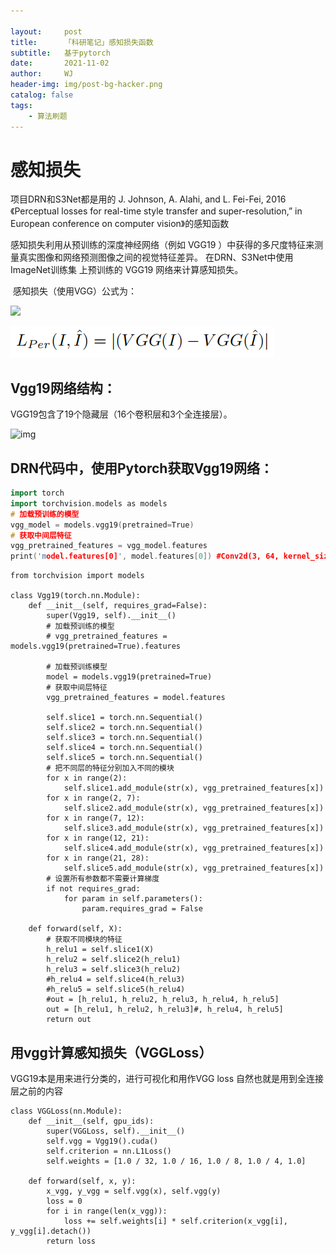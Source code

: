 ```yaml
---

layout:     post
title:      「科研笔记」感知损失函数
subtitle:   基于pytorch
date:       2021-11-02
author:     WJ
header-img: img/post-bg-hacker.png
catalog: false
tags:
    - 算法刷题
---
```


# 感知损失

项目DRN和S3Net都是用的 J. Johnson, A. Alahi, and L. Fei-Fei,  2016《Perceptual losses for real-time style transfer and super-resolution,” in European conference on computer vision》的感知函数

   感知损失利用从预训练的深度神经网络（例如 VGG19 ）中获得的多尺度特征来测量真实图像和网络预测图像之间的视觉特征差异。 在DRN、S3Net中使用 ImageNet训练集 上预训练的 VGG19 网络来计算感知损失。  

​      感知损失（使用VGG）公式为：

![](D:/个人文件夹/123wangju123.github.io/_posts/{{site.baseurl}}/img-post/科研笔记/2021-11-02-【科研笔记】感知损失函数/VGGLOSS.png)

![](..//img-post/科研笔记/2021-11-02-【科研笔记】感知损失函数/VGGLOSS.png)



## Vgg19网络结构：

VGG19包含了19个隐藏层（16个卷积层和3个全连接层）。

![img](https://cdn.nlark.com/yuque/0/2021/png/13013014/1632217897702-0d271030-b1b5-4953-b286-6e291f0ba5ae.png)

## DRN代码中，使用Pytorch获取Vgg19网络：

```c++
import torch
import torchvision.models as models
# 加载预训练的模型
vgg_model = models.vgg19(pretrained=True)
# 获取中间层特征
vgg_pretrained_features = vgg_model.features
print('model.features[0]', model.features[0]) #Conv2d(3, 64, kernel_size=(3, 3), stride=(1, 1), padding=(1, 1))
```

```
from torchvision import models

class Vgg19(torch.nn.Module):
    def __init__(self, requires_grad=False):
        super(Vgg19, self).__init__()
        # 加载预训练的模型
        # vgg_pretrained_features = models.vgg19(pretrained=True).features
        
        # 加载预训练模型
        model = models.vgg19(pretrained=True)
        # 获取中间层特征
        vgg_pretrained_features = model.features
        
        self.slice1 = torch.nn.Sequential()
        self.slice2 = torch.nn.Sequential()
        self.slice3 = torch.nn.Sequential()
        self.slice4 = torch.nn.Sequential()
        self.slice5 = torch.nn.Sequential()
        # 把不同层的特征分别加入不同的模块
        for x in range(2):
            self.slice1.add_module(str(x), vgg_pretrained_features[x])
        for x in range(2, 7):
            self.slice2.add_module(str(x), vgg_pretrained_features[x])
        for x in range(7, 12):
            self.slice3.add_module(str(x), vgg_pretrained_features[x])
        for x in range(12, 21):
            self.slice4.add_module(str(x), vgg_pretrained_features[x])
        for x in range(21, 28):
            self.slice5.add_module(str(x), vgg_pretrained_features[x])
        # 设置所有参数都不需要计算梯度
        if not requires_grad:
            for param in self.parameters():
                param.requires_grad = False

    def forward(self, X):
        # 获取不同模块的特征
        h_relu1 = self.slice1(X)
        h_relu2 = self.slice2(h_relu1)
        h_relu3 = self.slice3(h_relu2)
        #h_relu4 = self.slice4(h_relu3)
        #h_relu5 = self.slice5(h_relu4)
        #out = [h_relu1, h_relu2, h_relu3, h_relu4, h_relu5]
        out = [h_relu1, h_relu2, h_relu3]#, h_relu4, h_relu5]
        return out
```

## 用vgg计算感知损失（VGGLoss）

VGG19本是用来进行分类的，进行可视化和用作VGG loss 自然也就是用到全连接层之前的内容

```
class VGGLoss(nn.Module):
    def __init__(self, gpu_ids):
        super(VGGLoss, self).__init__()
        self.vgg = Vgg19().cuda()
        self.criterion = nn.L1Loss()
        self.weights = [1.0 / 32, 1.0 / 16, 1.0 / 8, 1.0 / 4, 1.0]

    def forward(self, x, y):
        x_vgg, y_vgg = self.vgg(x), self.vgg(y)
        loss = 0
        for i in range(len(x_vgg)):
            loss += self.weights[i] * self.criterion(x_vgg[i], y_vgg[i].detach())
        return loss
```

